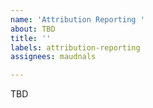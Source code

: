 ```yaml
---
name: 'Attribution Reporting '
about: TBD
title: ''
labels: attribution-reporting
assignees: maudnals

---
```


TBD
